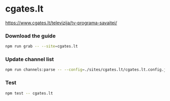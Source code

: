 # cgates.lt

https://www.cgates.lt/televizija/tv-programa-savaitei/

### Download the guide

```sh
npm run grab -- --site=cgates.lt
```

### Update channel list

```sh
npm run channels:parse -- --config=./sites/cgates.lt/cgates.lt.config.js --output=./sites/cgates.lt/cgates.lt.channels.xml
```

### Test

```sh
npm test -- cgates.lt
```

